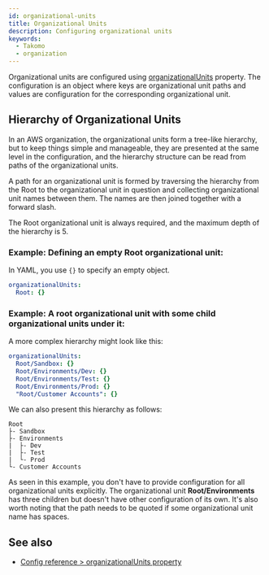 ```yaml
---
id: organizational-units
title: Organizational Units
description: Configuring organizational units
keywords:
  - Takomo
  - organization
---
```

Organizational units are configured using [organizationalUnits](/docs/config-reference/organization#organizationalunits) property. The configuration is an object where keys are organizational unit paths and values are configuration for the corresponding organizational unit.

## Hierarchy of Organizational Units

In an AWS organization, the organizational units form a tree-like hierarchy, but to keep things simple and manageable, they are presented at the same level in the configuration, and the hierarchy structure can be read from paths of the organizational units.

A path for an organizational unit is formed by traversing the hierarchy from the Root to the organizational unit in question and collecting organizational unit names between them. The names are then joined together with a forward slash.

The Root organizational unit is always required, and the maximum depth of the hierarchy is 5.

### Example: Defining an empty Root organizational unit:

In YAML, you use `{}` to specify an empty object.

```yaml title="organization.yml"
organizationalUnits:
  Root: {}
```

### Example: A root organizational unit with some child organizational units under it:

A more complex hierarchy might look like this:

```yaml title="organization.yml"
organizationalUnits:
  Root/Sandbox: {}
  Root/Environments/Dev: {}
  Root/Environments/Test: {}
  Root/Environments/Prod: {}
  "Root/Customer Accounts": {}
```

We can also present this hierarchy as follows: 

```
Root
├- Sandbox
├- Environments
|  ├- Dev
|  ├- Test
|  └- Prod
└- Customer Accounts
```

As seen in this example, you don't have to provide configuration for all organizational units explicitly. The organizational unit **Root/Environments** has three children but doesn't have other configuration of its own. It's also worth noting that the path needs to be quoted if some organizational unit name has spaces.

## See also

- [Config reference > organizationalUnits property](/docs/config-reference/organization#organizationalUnits)